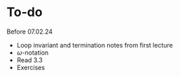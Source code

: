 # To-do
Before 07.02.24
- Loop invariant and termination notes from first lecture
- $\omega$-notation
- Read 3.3
- Exercises

